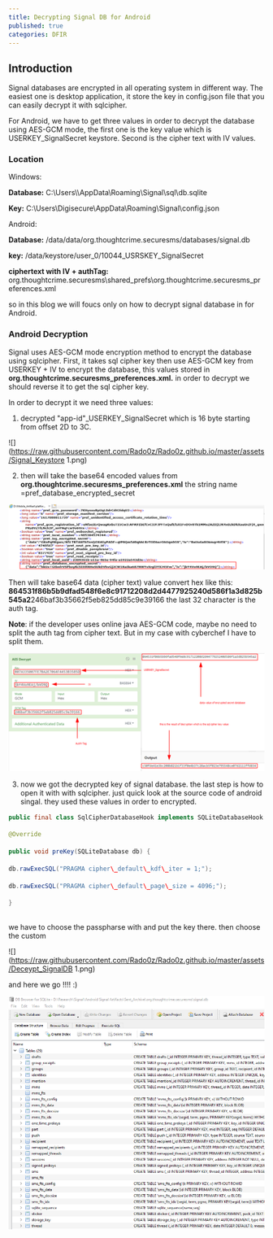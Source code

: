 ```yaml
---
title: Decrypting Signal DB for Android
published: true
categories: DFIR
---
```



## Introduction

Signal databases are encrypted in all operating system in different way. The easiest one is desktop application, it store the key in config.json file that you can easily decrypt it with sqlcipher.

For Android, we have to get three values in order to decrypt the database using AES-GCM mode, the first one is the key value which is USERKEY\_SignalSecret keystore. Second is the cipher text with IV values.

           

### Location

Windows:

**Database:** C:\\Users\\<username>\\AppData\\Roaming\\Signal\\sql\\db.sqlite

**Key:** C:\\Users\\Digisecure\\AppData\\Roaming\\Signal\\config.json

Android:

**Database:** /data/data/org.thoughtcrime.securesms/databases/signal.db

**key:** /data/keystore/user\_0/10044\_USRSKEY\_SignalSecret

**ciphertext with IV + authTag:** org.thoughtcrime.securesms\\shared\_prefs\\org.thoughtcrime.securesms\_preferences.xml

so in this blog we will foucs only on how to decrypt signal database in for Android.
	
### Android Decryption

Signal uses AES-GCM mode encryption method to encrypt the database using sqlcipher. First, it takes sql cipher key then use AES-GCM key from USERKEY + IV to encrypt the database, this values stored in **org.thoughtcrime.securesms\_preferences.xml.** in order to decrypt we should reverse it to get the sql cipher key.

In order to decrypt it we need three values:

1. decrypted \"app-id"\_USERKEY\_SignalSecret which is 16 byte starting from offset 2D to 3C.
	
![](https://raw.githubusercontent.com/Rado0z/Rado0z.github.io/master/assets/Signal_Keystore 1.png)
	
2. then will take the base64 encoded values from
	**org.thoughtcrime.securesms\_preferences.xml** the string name =pref\_database\_encrypted\_secret
	
![](https://raw.githubusercontent.com/Rado0z/Rado0z.github.io/master/assets/secure_xml_preferences.png)
	
Then will take base64 data (cipher text) value convert hex like this: **864531f86b5b9dfad548f6e8c91712208d2d4477925240d586f1a3d825b545a2**246baf3b35662f5eb825dd85c9e39166
the last 32 character is the auth tag.
	
**Note**: if the developer uses online java AES-GCM code, maybe no need to split the auth tag from cipher text. But in my case with cyberchef I have to split them.
	
![](https://raw.githubusercontent.com/Rado0z/Rado0z.github.io/master/assets/CyberChef.png)

3. now we got the decrypted key of signal database. the last step is how to open it with with sqlcipher.
	just quick look at the source code of android singal. they used these values in order to encrypted.
	
``` java
public final class SqlCipherDatabaseHook implements SQLiteDatabaseHook {

@Override

public void preKey(SQLiteDatabase db) {

db.rawExecSQL("PRAGMA cipher\_default\_kdf\_iter = 1;");

db.rawExecSQL("PRAGMA cipher\_default\_page\_size = 4096;");

}
	
```

we have to choose the passpharse with and put the key there. then choose the custom 
	

![](https://raw.githubusercontent.com/Rado0z/Rado0z.github.io/master/assets/Deceypt_SignalDB 1.png)
	

and here we go !!!! :)
	
![](https://raw.githubusercontent.com/Rado0z/Rado0z.github.io/master/assets/open_it.png)